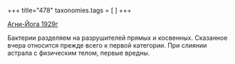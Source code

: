 +++
title="478"
taxonomies.tags = [
]
+++


[Агни-Йога 1929г](/agni/1929)




Бактерии разделяем на разрушителей прямых и косвенных. Сказанное вчера относится прежде всего к первой категории. При слиянии астрала с физическим телом, первые вредны.